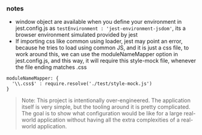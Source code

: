 ### notes
- window object are available when you define your environment in jest.config.js as `testEnvironment : 'jest-environment-jsdom'`, its a browser environment simulated provided by jest
- If importing css like common using loader, jest may point an error, because he tries to load using common JS, and it is just a css file, to work around this, we can use the moduleNameMapper option in jest.config.js, and this way, it will require this style-mock file, whenever the file ending matches .css
```
moduleNameMapper: {
  '\\.css$' : require.resolve('./test/style-mock.js')
}
```

> Note: This project is intentionally over-engineered. The application itself is
> very simple, but the tooling around it is pretty complicated. The goal is to
> show what configuration would be like for a large real-world application
> without having all the extra complexities of a real-world application.


